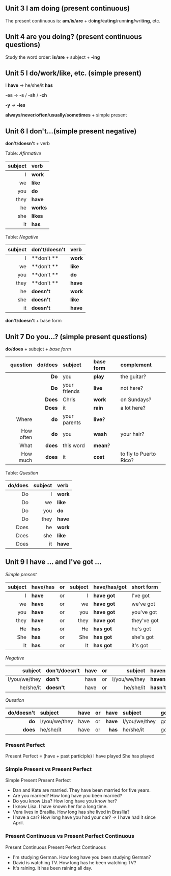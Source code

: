 ## Unit 3 I am doing (present continuous)

The present continuous is:
**am**/**is**/**are** + do**ing**/eat**ing**/runn**ing**/writ**ing**, etc.

## Unit 4 are you doing? (present continuous questions)

Study the word order:
**is/are** + subject + **-ing**

## Unit 5 I do/work/like, etc. (simple present)

I **have** -> he/she/it **has**

**-es** -> **-s** / **-sh** / **-ch**

**-y** -> **-ies**

**always**/**never**/**often**/**usually**/**sometimes** + simple present

## Unit 6 I don't...(simple present negative)

**don't**/**doesn't** + verb

Table: *Afirmative*

| subject | verb      |
| ------: | :-------- |
|       I | **work**  |
|      we | **like**  |
|     you | **do**    |
|    they | **have**  |
|      he | **works** |
|     she | **likes** |
|      it | **has**   |


Table: *Negative*

| subject | **don't**/**doesn't** | verb     |
| ------: | :-------------------- | :------- |
|       I | **don't  **           | **work** |
|      we | **don't  **           | **like** |
|     you | **don't  **           | **do**   |
|    they | **don't  **           | **have** |
|      he | **doesn't**           | **work** |
|     she | **doesn't**           | **like** |
|      it | **doesn't**           | **have** |

**don't**/**doesn't** + base form


## Unit 7 Do you...? (simple present questions)

**do**/**does** + subejct + *base form*

|  question | **do**/**does** | subject      | base form | complement             |
| --------: | --------------: | :----------- | :-------- | :--------------------- |
|           |          **Do** | you          | **play**  | the guitar?            |
|           |          **Do** | your friends | **live**  | not here?              |
|           |        **Does** | Chris        | **work**  | on Sundays?            |
|           |        **Does** | it           | **rain**  | a lot here?            |
|     Where |          **do** | your parents | **live**? |                        |
| How often |          **do** | you          | **wash**  | your hair?             |
|      What |        **does** | this word    | **mean**? |                        |
|  How much |        **does** | it           | **cost**  | to fly to Puerto Rico? |


Table: *Question*

| do/does | subject | verb     |
| ------: | ------: | :------- |
|      Do |       I | **work** |
|      Do |      we | **like** |
|      Do |     you | **do**   |
|      Do |    they | **have** |
|    Does |      he | **work** |
|    Does |     she | **like** |
|    Does |      it | **have** |


## Unit 9 I have ... and I've got ...

*Simple present*

| subject | have/has |  or   | subject | have/has/got | short form  |
| ------: | :------- | :---: | ------: | :----------- | :---------- |
|       I | **have** |  or   |       I | **have got** | I've got    |
|      we | **have** |  or   |      we | **have got** | we've got   |
|     you | **have** |  or   |     you | **have got** | you've got  |
|    they | **have** |  or   |    they | **have got** | they've got |
|      He | **has**  |  or   |      He | **has got**  | he's got    |
|     She | **has**  |  or   |     She | **has got**  | she's got   |
|      It | **has**  |  or   |      It | **has got**  | it's got    |

*Negative*

|       subject | don't/doesn't | have | or  |       subject | haven't/hasn't | got  |
| ------------: | :------------ | :--- | --- | ------------: | :------------- | :--- |
| I/you/we/they | **don't**     | have | or  | I/you/we/they | **haven't**    | got  |
|     he/she/it | **doesn't**   | have | or  |     he/she/it | **hasn't**     | got  |

*Question*

| do/doesn't | subject       | have | or  |     have | subject       | got  |
| ---------: | :------------ | :--- | --- | -------: | :------------ | :--- |
|     **do** | I/you/we/they | have | or  | **have** | I/you/we/they | got  |
|   **does** | he/she/it     | have | or  |  **has** | he/she/it     | got  |

### Present Perfect

Present Perfect = (have + past participle)
                 I have   played
               She has    played

### Simple Present vs Present Perfect

Simple Present              Present Perfect
* Dan and Kate are married. They have been married for five years.
* Are you married?          How long have you been married?
* Do you know Lisa?         How long have you know her?
* I know Lisa.              I have known her for a long time.
* Vera lives in Brasília.   How long has she lived in Brasília?
* I have a car?             How long have you had your car? -> I have had it since April.

### Present Continuous vs Present Perfect Continuous

Present Continuous      Present Perfect Continuous

* I'm studying German.  How long have you been studying German?
* David is watching TV. How long has he been watching TV?
* It's raining.         It has been raining all day.
